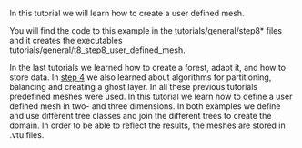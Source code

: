 In this tutorial we will learn how to create a user defined mesh.

You will find the code to this example in the tutorials/general/step8* files and it creates the executables tutorials/general/t8_step8_user_defined_mesh. 

In the last tutorials we learned how to create a forest, adapt it, and how to store data. In [step 4](https://github.com/holke/t8code/wiki/Step-4---Partition,-Balance,-Ghost) we also learned about algorithms for partitioning, balancing and creating a ghost layer. In all these previous tutorials predefined meshes were used. In this tutorial we learn how to define a user defined mesh in two- and three dimensions. In both examples we define and use different tree classes and join the different trees to create the domain. In order to be able to reflect the results, the meshes are stored in .vtu files.